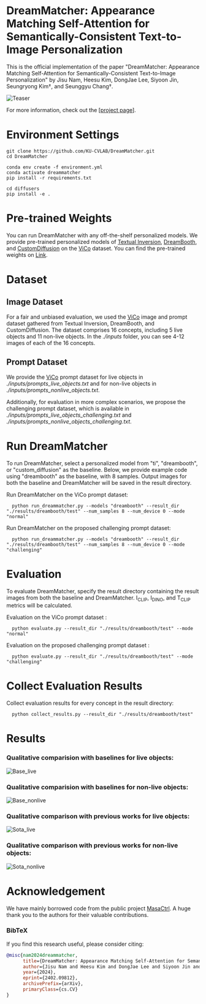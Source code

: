 # DreamMatcher: Appearance Matching Self-Attention for Semantically-Consistent Text-to-Image Personalization

This is the official implementation of the paper "DreamMatcher: Appearance Matching Self-Attention
for Semantically-Consistent Text-to-Image Personalization" by Jisu Nam, Heesu Kim, DongJae Lee, Siyoon Jin, Seungryong Kim†, and Seunggyu Chang†.

![Teaser](./images/teaser.png)

For more information, check out the [[project page](https://ku-cvlab.github.io/DreamMatcher/)].

# Environment Settings

```
git clone https://github.com/KU-CVLAB/DreamMatcher.git
cd DreamMatcher

conda env create -f environment.yml
conda activate dreammatcher
pip install -r requirements.txt

cd diffusers
pip install -e .
```

# Pre-trained Weights

You can run DreamMatcher with any off-the-shelf personalized models. We provide pre-trained personalized models of [Textual Inversion](https://github.com/rinongal/textual_inversion), [DreamBooth](https://github.com/XavierXiao/Dreambooth-Stable-Diffusion), and [CustomDiffusion](https://github.com/adobe-research/custom-diffusion) on the [ViCo](https://github.com/haoosz/ViCo) dataset. You can find the pre-trained weights on [Link](https://drive.google.com/drive/folders/1R2-x8BpqryVTjYBKmafCA6YJ0cLtNi1s?usp=share_link).

# Dataset

## Image Dataset

For a fair and unbiased evaluation, we used the [ViCo](https://github.com/haoosz/ViCo) image and prompt dataset gathered from Textual Inversion, DreamBooth, and CustomDiffusion. The dataset comprises 16 concepts, including 5 live objects and 11 non-live objects. In the _./inputs_ folder, you can see 4-12 images of each of the 16 concepts.

## Prompt Dataset

We provide the [ViCo](https://github.com/haoosz/ViCo) prompt dataset for live objects in _./inputs/prompts_live_objects.txt_ and for non-live objects in _./inputs/prompts_nonlive_objects.txt_.

Additionally, for evaluation in more complex scenarios, we propose the challenging prompt dataset, which is available in _./inputs/prompts_live_objects_challenging.txt_ and _./inputs/prompts_nonlive_objects_challenging.txt_.

# Run DreamMatcher

To run DreamMatcher, select a personalized model from "ti", "dreambooth", or "custom_diffusion" as the baseline. Below, we provide example code using "dreambooth" as the baseline, with 8 samples. Output images for both the baseline and DreamMatcher will be saved in the result directory.

Run DreamMatcher on the ViCo prompt dataset:

      python run_dreammatcher.py --models "dreambooth" --result_dir "./results/dreambooth/test" --num_samples 8 --num_device 0 --mode "normal"

Run DreamMatcher on the proposed challenging prompt dataset:

      python run_dreammatcher.py --models "dreambooth" --result_dir "./results/dreambooth/test" --num_samples 8 --num_device 0 --mode "challenging"

# Evaluation

To evaluate DreamMatcher, specify the result directory containing the result images from both the baseline and DreamMatcher. I<sub>CLIP</sub>, I<sub>DINO</sub>, and T<sub>CLIP</sub> metrics will be calculated.

Evaluation on the ViCo prompt dataset :

      python evaluate.py --result_dir "./results/dreambooth/test" --mode "normal"

Evaluation on the proposed challenging prompt dataset :

      python evaluate.py --result_dir "./results/dreambooth/test" --mode "challenging"

# Collect Evaluation Results

Collect evaluation results for every concept in the result directory:

      python collect_results.py --result_dir "./results/dreambooth/test"

# Results

### Qualitative comparision with baselines for live objects:

![Base_live](./images/base_live.png)

### Qualitative comparision with baselines for non-live objects:

![Base_nonlive](./images/base_nonlive.png)

### Qualitative comparison with previous works for live objects:

![Sota_live](./images/sota_live.png)

### Qualitative comparison with previous works for non-live objects:

![Sota_nonlive](./images/sota_nonlive.png)

# Acknowledgement <a name="Acknowledgement"></a>

We have mainly borrowed code from the public project [MasaCtrl](https://github.com/TencentARC/MasaCtrl). A huge thank you to the authors for their valuable contributions.

### BibTeX

If you find this research useful, please consider citing:

```BibTeX
@misc{nam2024dreammatcher,
      title={DreamMatcher: Appearance Matching Self-Attention for Semantically-Consistent Text-to-Image Personalization}, 
      author={Jisu Nam and Heesu Kim and DongJae Lee and Siyoon Jin and Seungryong Kim and Seunggyu Chang},
      year={2024},
      eprint={2402.09812},
      archivePrefix={arXiv},
      primaryClass={cs.CV}
}
```

